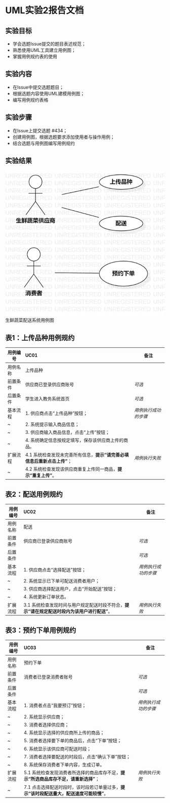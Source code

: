 # UML实验2报告文档 

## 实验目标
- 学会选题Issue提交的题目表述规范；
- 熟悉使用UML工具建立用例图；
- 掌握用例规约表的使用

## 实验内容
- 在Issue中提交选题题目；
- 根据选题内容使用UML建模用例图；
- 编写用例规约表格

## 实验步骤  
- 在Issue上提交选题 #434；  
- 创建用例图，根据选题要求添加使用者与操作用例；  
- 结合选题与用例图编写用例规约  
  

## 实验结果  

![lab2UML用例图](./model2.jpg)  
生鲜蔬菜配送系统用例图  
  

## 表1：上传品种用例规约  

用例编号  | UC01 | 备注  
-|:-|-  
用例名称  | 上传品种  |   
前置条件  |   供应商已登录供应商账号   | *可选*   
后置条件  | 学生进入教务系统首页     | *可选*   
基本流程  | 1. 供应商点击“上传品种”按钮；  |*用例执行成功的步骤*    
~| 2. 系统提示输入商品信息；  |   
~| 3. 供应商输入商品信息，点击“上传”按钮；  |   
~| 4. 系统确定信息按规定填写，保存该供应商上传的商品。  |    
扩展流程  | 4.1 系统检查发现未完善所有信息，**提示“请完善必填信息后重新点击上传”**；  |*用例执行失败*    
~| 4.2 系统检查发现该供应商重复上传同一商品，**提示“重复上传”**。  |  

## 表2：配送用例规约  

用例编号  | UC02 | 备注  
-|:-|-  
用例名称  | 配送  |   
前置条件  |   供应商已登录供应商账号   | *可选*   
后置条件  |      | *可选*   
基本流程  | 1. 供应商点击“选择配送”按钮；  |*用例执行成功的步骤*    
~| 2. 系统显示已下单可配送消费者用户；  |   
~| 3. 供应商选择配送用户，点击“开始配送”按钮；  |   
~| 4. 系统更新订单状态。  |    
扩展流程  | 3.1 系统检查发现时间与用户规定配送时段不符合，**提示“请在规定配送时段内为该用户进行配送”**。  |*用例执行失败*     


## 表3：预约下单用例规约  

用例编号  | UC03 | 备注  
-|:-|-  
用例名称  | 预约下单  |   
前置条件  |   消费者已登录消费者账号   | *可选*   
后置条件  |      | *可选*   
基本流程  | 1. 消费者点击“我要预订”按钮；  |*用例执行成功的步骤*    
~| 2. 系统显示供应商；  |   
~| 3. 消费者选择供应商；  |   
~| 4. 系统显示选择的供应商所上传的商品；  |    
~| 5. 消费者选择要下单的商品后，点击“下单”按钮；  |    
~| 6. 系统显示该供应商可配送时段；  |    
~| 7. 消费者选择要配送的时段后，点击“确认下单”按钮；  |
~| 8. 系统保存消费者下单内容，生成订单。  |    
扩展流程  | 5.1 系统检查发现消费者所选择的商品库存不足，**提示“所选商品库存不足，请重新选择”**；  |*用例执行失败*    
~| 7.1 点击选择配送时段时，该时段若订单量过多，**提示“该时段配送量大，配送速度可能较慢”**。  |  

